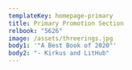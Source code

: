 ```yaml
---
templateKey: homepage-primary
title: Primary Promotion Section
relbook: "5626"
image: /assets/threerings.jpg
body1: '"A Best Book of 2020"'
body2: "- Kirkus and LitHub"
---
```

